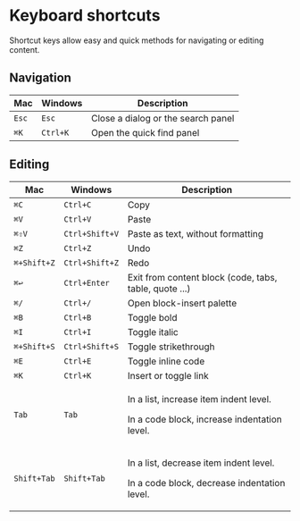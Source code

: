 # Keyboard shortcuts

Shortcut keys allow easy and quick methods for navigating or editing content.

## Navigation

| Mac   | Windows  | Description                        |
| ----- | -------- | ---------------------------------- |
| `Esc` | `Esc`    | Close a dialog or the search panel |
| `⌘K`  | `Ctrl+K` | Open the quick find panel          |

## Editing <a href="editing" id="editing"></a>

| Mac         | Windows        | Description                                                                                      |
| ----------- | -------------- | ------------------------------------------------------------------------------------------------ |
| `⌘C`        | `Ctrl+C`       | Copy                                                                                             |
| `⌘V`        | `Ctrl+V`       | Paste                                                                                            |
| `⌘⇧V`       | `Ctrl+Shift+V` | Paste as text, without formatting                                                                |
| `⌘Z`        | `Ctrl+Z`       | Undo                                                                                             |
| `⌘+Shift+Z` | `Ctrl+Shift+Z` | Redo                                                                                             |
| `⌘↩`        | `Ctrl+Enter`   | Exit from content block (code, tabs, table, quote ...)                                           |
| `⌘/`        | `Ctrl+/`       | Open block-insert palette                                                                        |
| `⌘B`        | `Ctrl+B`       | Toggle bold                                                                                      |
| `⌘I`        | `Ctrl+I`       | Toggle italic                                                                                    |
| `⌘+Shift+S` | `Ctrl+Shift+S` | Toggle strikethrough                                                                             |
| `⌘E`        | `Ctrl+E`       | Toggle inline code                                                                               |
| `⌘K`        | `Ctrl+K`       | Insert or toggle link                                                                            |
| `Tab`       | `Tab`          | <p>In a list, increase item indent level.</p><p>In a code block, increase indentation level.</p> |
| `Shift+Tab` | `Shift+Tab`    | <p>In a list, decrease item indent level.</p><p>In a code block, decrease indentation level.</p> |
